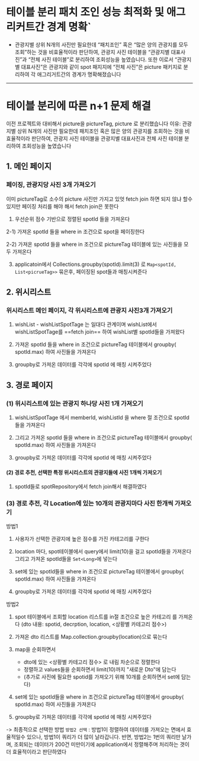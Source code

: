 
#  테이블 분리 패치 조인 성능 최적화 및 애그리커트간 경계 명확`

- 관광지별 상위 N개의 사진만 필요한데 “패치조인” 혹은 “많은 양의 관광지를 모두 조회”하는 것을 비효율적이라 판단하여, 관광지 사진 테이블을 “관광지별 대표사진”과 “전체 사진 테이블”로 분리하여 조회성능을 높였습니다. 또한 이로서 “관광지별 대표사진”은 관광지와 같이 spot 패지지에 “전체 사진”은 picture 패키지로 분리하여 각 애그리거트간의 경계가 명확해졌습니다




---------


# 테이블 분리에 따른 n+1 문제 해결

이전 프로젝트와 대비해서 picture을 pictureTag, picture 로 분리했습니다
이유: 관광지별 상위 N개의 사진만 필요한데 패치조인 혹은 많은 양의 관광지를 조회하는 것을 비효율적이라 판단하여, 관광지 사진 테이블을 관광지별 대표사진과 전체 사진 테이블 분리하여 조회성능을 높였습니다


## 1. 메인 페이지

### 페이징, 관광지당 사진 3개 가져오기

이미 pictureTag로 소수의 picture 사진만 가지고 있엇 fetch join 하면 되지 않냐 할수 있지만 페이징 처리를 해야 해서 fetch join은 못한다

1) 우선순위 점수 기반으로 정렬된 spotId 들을 가져온다

2-1) 가져온 spotId 들을 where in 조건으로 spot을 페이징한다

2-2) 가져온 spotId 들을 where in 조건으로  pictureTag 테이블에 있는 사진들을 모두 가져온다

3) applicatoin에서 Collections.groupby(spotId).limit(3) 로 `Map<spotId, List<picrueTag>>` 묶은후, 페이징된 spot들과 매칭시켜준다




## 2. 위시리스트

### 위시리스트 메인 페이지, 각 위시리스트에 관광지 사진3개 가져오기

1) wishList - wishListSpotTage 는 일대다 관계이며 wishList에서 wishListSpotTage를 ==fetch join== 하여 wishList별 spotId들을 가져왔다

2) 가져온 spotId 들을 where in 조건으로  pictureTag 테이블에서 groupby( spotId.max) 하여 사진들을 가져온다

3) groupby로 가져온 데이터를 각각에 spotId 에 매칭 시켜주었다


## 3. 경로 페이지

### (1) 위시리스트에 있는 관광지 하나당 사진 1개 가져오기

1) wishListSpotTage 에서 memberId, wishListId 을 where 절 조건으로 spotId들을 가져온다

2) 그리고 가져온 spotId 들을 where in 조건으로  pictureTag 테이블에서 groupby( spotId.max) 하여 사진들을 가져온다

3) groupby로 가져온 데이터를 각각에 spotId 에 매칭 시켜주었다


#### (2) 경로 추천, 선택한 특정 위시리스트의 관광지들에 사진 1개씩 가져오기

1) spotId들로 spotRepository에서 fetch join해서 해결하였다


### (3) 경로 추전, 각 Location에 있는 10개의 관광지마다 사진 한개씩 가져오기

방법1
1) 사용자가 선택한 관광지에 높은 점수를 가진 카테고리를 구한다

2) location 마다, spot테이블에서 query에서 limit(10)을 걸고 spotId들을 가져온다
그리고 가져온 spotId들을 `Set<Long>`에 넣는다

3) set에 있는 spotId들을 where in 조건으로  pictureTag 테이블에서 groupby( spotId.max) 하여 사진들을 가져온다

4) groupby로 가져온 데이터를 각각에 spotId 에 매칭 시켜주었다


방법2

1) spot 테이블에서 조회할 location 리스트를 in절 조건으로 높은 카테고리 를 가져온다
(dto 내용: spotid, decrption, location, <상황별 카테고리 점수>)

2) 가져온 dto 리스트를 Map.collection.groupby(location)으로 묶는다

3) map을 순회하면서 
	- dto에 있는  <상황별 카테고리 점수> 로 내림 차순으로 정렬한다
	- 정렬하고 values들을 순회하면서 limit(10)까지 "새로운 Dto"에 담는다
	- (추가로 사진에 필요한 spotid를 가져오기 위해 10개를 순회하면서 set에 담는다)


4) set에 있는 spotId들을 where in 조건으로  pictureTag 테이블에서 groupby( spotId.max) 하여 사진들을 가져온다

5) groupby로 가져온 데이터를 각각에 spotId 에 매칭 시켜주었다


-> 최종적으로 선택한 방법 `방법2 선택` :  방법1이 정렬하여 데이터를 가져오는 면에서 효율적일수 있으나, 방법1이 쿼리가 더 많이 날라갑니다. 반면, 방법2는 1번의 쿼리만 날가며, 조회되는 데이터가 200건 미만이기에 application에서 정렬해주며 처리하는 겻이 더 효율적이라고 판단하였다





